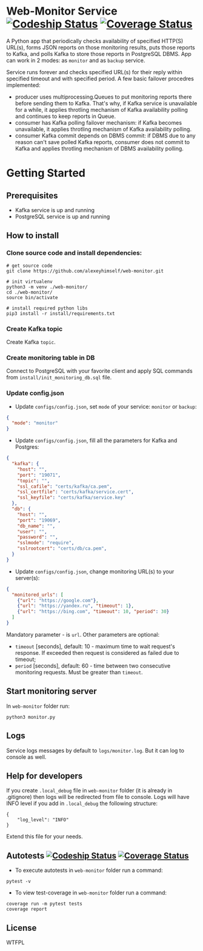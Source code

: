 Web-Monitor Service [![Codeship Status](https://app.codeship.com/projects/438e3437-cd95-417b-a060-a2aecb92d064/status?logo=codeship)](https://app.codeship.com/projects/438e3437-cd95-417b-a060-a2aecb92d064) [![Coverage Status](https://coveralls.io/repos/github/alexeyhimself/web-monitor/badge.svg?service=github)](https://coveralls.io/github/alexeyhimself/web-monitor)
===========================
A Python app that periodically checks availability of specified HTTP(S) URL(s), forms JSON reports on those monitoring results, puts those reports to Kafka, and polls Kafka to store those reports in PostgreSQL DBMS. App can work in 2 modes: as `monitor` and as `backup` service.

Service runs forever and checks specified URL(s) for their reply within specified timeout and with specified period. A few basic failover procedres implemented:
* producer uses multiprocessing.Queues to put monitoring reports there before sending them to Kafka. That's why, if Kafka service is unavailable for a while, it applies throtling mechanism of Kafka availability polling and continues to keep reports in Queue.
* consumer has Kafka polling failover mechanism: if Kafka becomes unavailable, it applies throtling mechanism of Kafka availability polling.
* consumer Kafka commit depends on DBMS commit: if DBMS due to any reason can't save polled Kafka reports, consumer does not commit to Kafka and applies throtling mechanism of DBMS availability polling.


# Getting Started
## Prerequisites
* Kafka service is up and running
* PostgreSQL service is up and running

## How to install
### Clone source code and install dependencies:
```
# get source code
git clone https://github.com/alexeyhimself/web-monitor.git

# init virtualenv
python3 -m venv ./web-monitor/
cd ./web-monitor/
source bin/activate

# install required python libs
pip3 install -r install/requirements.txt
```

### Create Kafka topic
Create Kafka `topic`.

### Create monitoring table in DB
Connect to PostgreSQL with your favorite client and apply SQL commands from `install/init_monitoring_db.sql` file.

### Update config.json
- Update `configs/config.json`, set `mode` of your service: `monitor` or `backup`:
```json
{
  "mode": "monitor"
}
```
- Update `configs/config.json`, fill all the parameters for Kafka and Postgres:
```json
{
  "kafka": {
    "host": "",
    "port": "19071",
    "topic": "",
    "ssl_cafile": "certs/kafka/ca.pem",
    "ssl_certfile": "certs/kafka/service.cert",
    "ssl_keyfile": "certs/kafka/service.key"
  },
  "db": {
    "host": "",
    "port": "19069",
    "db_name": "",
    "user": "",
    "password": "",
    "sslmode": "require",
    "sslrootcert": "certs/db/ca.pem",
  }
}
```
- Update `configs/config.json`, change monitoring URL(s) to your server(s):
```json
{
  "monitored_urls": [
    {"url": "https://google.com"},
    {"url": "https://yandex.ru", "timeout": 1},
    {"url": "https://bing.com", "timeout": 10, "period": 30}
  ]
}
```
Mandatory parameter - is `url`. Other parameters are optional:
* `timeout` [seconds], default: 10 - maximum time to wait request's response. If exceeded then request is considered as failed due to timeout;
* `period` [seconds], default: 60 - time between two consecutive monitoring requests. Must be greater than `timeout`.

## Start monitoring server
In `web-monitor` folder run:
```
python3 monitor.py
```

## Logs
Service logs messages by default to `logs/monitor.log`. But it can log to console as well.

## Help for developers
If you create `.local_debug` file in `web-monitor` folder (it is already in .gitignore) then logs will be redirected from file to console. 
Logs will have INFO level if you add in `.local_debug` the following structure:
```
{
    "log_level": "INFO"
}
```
Extend this file for your needs.

## Autotests [![Codeship Status](https://app.codeship.com/projects/438e3437-cd95-417b-a060-a2aecb92d064/status?logo=codeship)](https://app.codeship.com/projects/438e3437-cd95-417b-a060-a2aecb92d064) [![Coverage Status](https://coveralls.io/repos/github/alexeyhimself/web-monitor/badge.svg?service=github)](https://coveralls.io/github/alexeyhimself/web-monitor)
- To execute autotests in `web-monitor` folder run a command: 
```
pytest -v
```
- To view test-coverage in `web-monitor` folder run a command:
```
coverage run -m pytest tests
coverage report
```

## License
WTFPL
